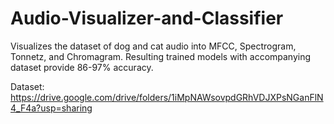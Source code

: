 # Audio-Visualizer-and-Classifier
Visualizes the dataset of dog and cat audio into MFCC, Spectrogram, Tonnetz, and Chromagram. Resulting trained models with accompanying dataset provide 86-97% accuracy.

Dataset: https://drive.google.com/drive/folders/1iMpNAWsovpdGRhVDJXPsNGanFlN4_F4a?usp=sharing
